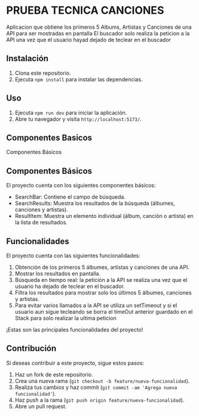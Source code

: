 # PRUEBA TECNICA CANCIONES

Aplicacion que obtiene los primeros 5 Albums, Artistas y Canciones de una API para ser mostradas en pantalla
El buscador solo realiza la peticion a la API una vez que el usuario hayad dejado de teclear en el buscador 

## Instalación

1. Clona este repositorio.
2. Ejecuta `npm install` para instalar las dependencias.

## Uso

1. Ejecuta `npm run dev` para iniciar la aplicación.
2. Abre tu navegador y visita `http://localhost:5173/`.

## Componentes Basicos 
Componentes Básicos

## Componentes Básicos

El proyecto cuenta con los siguientes componentes básicos:

- SearchBar: Contiene el campo de búsqueda.
- SearchResults: Muestra los resultados de la búsqueda (álbumes, canciones y artistas).
- ResultItem: Muestra un elemento individual (álbum, canción o artista) en la lista de resultados.

## Funcionalidades

El proyecto cuenta con las siguientes funcionalidades:

1. Obtención de los primeros 5 álbumes, artistas y canciones de una API.
2. Mostrar los resultados en pantalla.
3. Búsqueda en tiempo real: la petición a la API se realiza una vez que el usuario ha dejado de teclear en el buscador.
4. Filtra los resultados para mostrar solo los últimos 5 álbumes, canciones y artistas.
5. Para evitar varios llamados a la API se utiliza un setTimeout y si el usuario aun sigue tecleando
se borra el timeOut anterior guardado en el Stack para solo realizar la ultima peticion

¡Estas son las principales funcionalidades del proyecto!

## Contribución

Si deseas contribuir a este proyecto, sigue estos pasos:

1. Haz un fork de este repositorio.
2. Crea una nueva rama (`git checkout -b feature/nueva-funcionalidad`).
3. Realiza tus cambios y haz commit (`git commit -am 'Agrega nueva funcionalidad'`).
4. Haz push a la rama (`git push origin feature/nueva-funcionalidad`).
5. Abre un pull request.